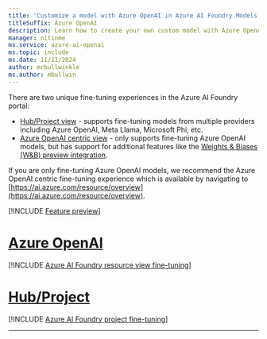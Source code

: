 ```yaml
---
title: 'Customize a model with Azure OpenAI in Azure AI Foundry Models and Azure AI Foundry'
titleSuffix: Azure OpenAI
description: Learn how to create your own custom model with Azure OpenAI by using the Azure AI Foundry portal.
manager: nitinme
ms.service: azure-ai-openai
ms.topic: include
ms.date: 11/11/2024
author: mrbullwinkle    
ms.author: mbullwin
---
```


There are two unique fine-tuning experiences in the Azure AI Foundry portal:

* [Hub/Project view](https://ai.azure.com) - supports fine-tuning models from multiple providers including Azure OpenAI, Meta Llama, Microsoft Phi, etc.
* [Azure OpenAI centric view](https://ai.azure.com/resource/overview) - only supports fine-tuning Azure OpenAI models, but has support for additional features like the [Weights & Biases (W&B) preview integration](../how-to/weights-and-biases-integration.md). 

If you are only fine-tuning Azure OpenAI models, we recommend the Azure OpenAI centric fine-tuning experience which is available by navigating to [https://ai.azure.com/resource/overview](https://ai.azure.com/resource/overview). 

[!INCLUDE [Feature preview](~/reusable-content/ce-skilling/azure/includes/ai-studio/includes/feature-preview.md)]

# [Azure OpenAI](#tab/azure-openai)

[!INCLUDE [Azure AI Foundry resource view fine-tuning](../includes/fine-tuning-studio.md)]

# [Hub/Project](#tab/hub)

[!INCLUDE [Azure AI Foundry project fine-tuning](../includes/fine-tuning-openai-in-ai-studio.md)]

---

